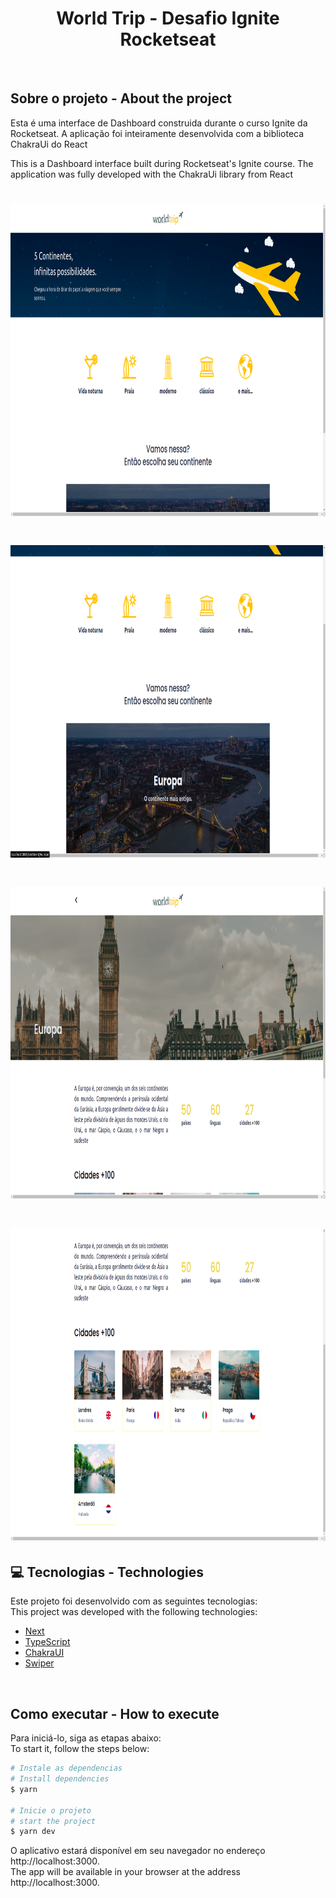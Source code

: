 <h1 align="center">
  <strong>World Trip - Desafio Ignite Rocketseat</strong>
</h1>
<br>

## Sobre o projeto - About the project

Esta é uma interface de Dashboard construida durante o curso Ignite da Rocketseat. A aplicação foi inteiramente desenvolvida com a biblioteca ChakraUi do React

This is a Dashboard interface built during Rocketseat's Ignite course. The application was fully developed with the ChakraUi library from React

<h1 align="center" display="flex">
   <img height="500px" src=".github/1.png">
</h1>
<h1 align="center" display="flex">
   <img height="500px" src=".github/2.png">
</h1>
<h1 align="center" display="flex">
   <img height="500px" src=".github/3.png">
</h1>
<h1 align="center" display="flex">
   <img height="500px" src=".github/4.png">
</h1>

## :computer: Tecnologias - Technologies

Este projeto foi desenvolvido com as seguintes tecnologias:
<br>
This project was developed with the following technologies:

- [Next](https://nextjs.org/)
- [TypeScript](https://www.typescriptlang.org/)
- [ChakraUI](https://chakra-ui.com/)
- [Swiper](https://swiperjs.com/)

<br>

## Como executar - How to execute

Para iniciá-lo, siga as etapas abaixo:
<br>
To start it, follow the steps below:

```bash
# Instale as dependencias
# Install dependencies
$ yarn

# Inicie o projeto
# start the project
$ yarn dev
```

O aplicativo estará disponível em seu navegador no endereço http://localhost:3000.
<br>
The app will be available in your browser at the address http://localhost:3000.
<br>
